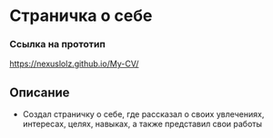 # Страничка о себе

### Ссылка на прототип
 https://nexuslolz.github.io/My-CV/

## Описание
- Создал страничку о себе, где рассказал о своих увлечениях, интересах, целях, навыках, а также представил свои работы

